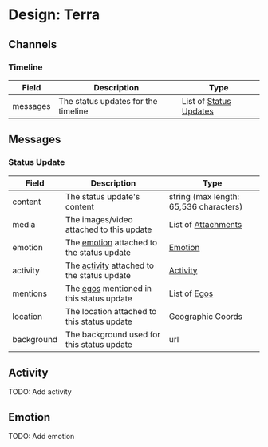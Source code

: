 # Design: Terra

## Channels

### Timeline

| Field | Description | Type |
|-------|-------------|------|
| messages | The status updates for the timeline | List of [Status Updates](#status-update) |

## Messages

### Status Update

| Field | Description | Type |
|-------|-------------|------|
| content | The status update's content | string (max length: 65,536 characters) |
| media | The images/video attached to this update | List of [Attachments](design-Roam.md#attachment) |
| emotion | The [emotion](#emotion) attached to the status update | [Emotion](#emotion) |
| activity | The [activity](#activity) attached to the status update | [Activity](#activity) |
| mentions | The [egos](analysis-Roam.md#egos) mentioned in this status update | List of [Egos](design-Roam.md#egos) |
| location | The location attached to this status update | Geographic Coords |
| background | The background used for this status update | url |

## Activity

TODO: Add activity

## Emotion

TODO: Add emotion
